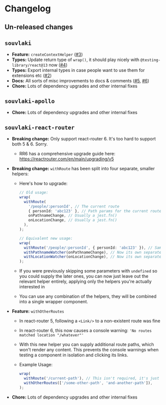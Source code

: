 # Changelog

## Un-released changes

## `souvlaki`

- **Feature:** `createContextHelper` ([#3](https://github.com/camjackson/souvlaki/issues/3))
- **Types:** Update return type of `wrap()`, it should play nicely with `@testing-library/react@13` now ([#4](https://github.com/camjackson/souvlaki/issues/4))
- **Types:** Export internal types in case people want to use them for extensions etc ([#2](https://github.com/camjackson/souvlaki/issues/2))
- **Docs:** All sorts of misc improvements to docs & comments ([#5](https://github.com/camjackson/souvlaki/issues/5), [#6](https://github.com/camjackson/souvlaki/issues/6))
- **Chore:** Lots of dependency upgrades and other internal fixes

## `souvlaki-apollo`

- **Chore:** Lots of dependency upgrades and other internal fixes

## `souvlaki-react-router`

- **Breaking change:** Only support react-router 6. It's too hard to support both 5 & 6. Sorry.
  - RR6 has a comprehensive upgrade guide here: https://reactrouter.com/en/main/upgrading/v5
- **Breaking change:** `withRoute` has been split into four separate, smaller helpers:

  - Here's how to upgrade:

    ```ts
    // Old usage:
    wrap(
      withRoute(
        '/people/:personId', // The current route
        { personId: 'abc123' }, // Path params for the current route
        onPathnameChange, // Usually a jest.fn()
        onLocationChange, // Usually a jest.fn()
      ),
    );

    // Equivalent new usage:
    wrap(
      withRoute('/people/:personId', { personId: 'abc123' }), // Same first two args
      withPathnameWatcher(onPathnameChange), // Now its own separate helper
      withLocationWatcher(onLocationChange), // Now its own separate helper
    );
    ```

  - If you were previously skipping some parameters with `undefined` so you could
    supply the later ones, you can now just leave out the relevant helper entirely,
    applying only the helpers you're actually interested in
  - You can use any combination of the helpers, they will be combined into a
    single wrapper component.

- **Feature:** `withOtherRoutes`

  - In react-router 5, following a `<Link/>` to a non-existent route was fine
  - In react-router 6, this now causes a console warning: `'No routes matched location "/whatever"'`
  - With this new helper you can supply additional route paths, which won't
    render any content. This prevents the console warnings when testing a
    component in isolation and clicking its links.
  - Example Usage:

    ```ts
    wrap(
      withRoute('/current-path'), // This isn't required, it's just for the example
      withOtherRoutes(['/some-other-path', 'and-another-path']),
    );
    ```

- **Chore:** Lots of dependency upgrades and other internal fixes

